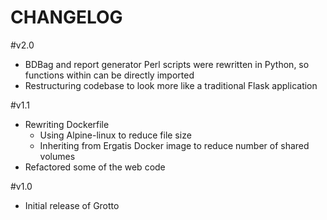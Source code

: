 # CHANGELOG

#v2.0
* BDBag and report generator Perl scripts were rewritten in Python, so functions within can be directly imported
* Restructuring codebase to look more like a traditional Flask application

#v1.1
* Rewriting Dockerfile
  * Using Alpine-linux to reduce file size
  * Inheriting from Ergatis Docker image to reduce number of shared volumes
* Refactored some of the web code

#v1.0
* Initial release of Grotto